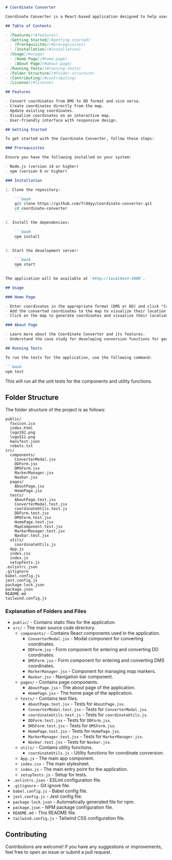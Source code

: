 ```markdown
# Coordinate Converter

Coordinate Converter is a React-based application designed to help users seamlessly convert and visualize geographic coordinates between Degrees, Minutes, Seconds (DMS) and Decimal Degrees (DD) formats. The application includes features for creating, updating, and visualizing coordinates on a map.

## Table of Contents

- [Features](#features)
- [Getting Started](#getting-started)
  - [Prerequisites](#prerequisites)
  - [Installation](#installation)
- [Usage](#usage)
  - [Home Page](#home-page)
  - [About Page](#about-page)
- [Running Tests](#running-tests)
- [Folder Structure](#folder-structure)
- [Contributing](#contributing)
- [License](#license)

## Features

- Convert coordinates from DMS to DD format and vice versa.
- Create coordinates directly from the map.
- Update existing coordinates.
- Visualize coordinates on an interactive map.
- User-friendly interface with responsive design.

## Getting Started

To get started with the Coordinate Converter, follow these steps:

### Prerequisites

Ensure you have the following installed on your system:

- Node.js (version 14 or higher)
- npm (version 6 or higher)

### Installation

1. Clone the repository:

    ```bash
    git clone https://github.com/frddyy/coordinate-converter.git
    cd coordinate-converter
    ```

2. Install the dependencies:

    ```bash
    npm install
    ```

3. Start the development server:

    ```bash
    npm start
    ```

The application will be available at `http://localhost:3000`.

## Usage

### Home Page

- Enter coordinates in the appropriate format (DMS or DD) and click "Convert" to convert the coordinates.
- Add the converted coordinates to the map to visualize their location.
- Click on the map to generate coordinates and visualize their location instantly.

### About Page

- Learn more about the Coordinate Converter and its features.
- Understand the case study for developing conversion functions for geographic coordinates.

## Running Tests

To run the tests for the application, use the following command:

```bash
npm test
```

This will run all the unit tests for the components and utility functions.

## Folder Structure

The folder structure of the project is as follows:

```
public/
  favicon.ico
  index.html
  logo192.png
  logo512.png
  manifest.json
  robots.txt
src/
  components/
    ConverterModal.jsx
    DDForm.jsx
    DMSForm.jsx
    MarkerManager.jsx
    Navbar.jsx
  pages/
    AboutPage.jsx
    HomePage.jsx
  tests/
    AboutPage.test.jsx
    ConverterModal.test.jsx
    coordinateUtils.test.js
    DDForm.test.jsx
    DMSForm.test.jsx
    HomePage.test.jsx
    MapComponent.test.jsx
    MarkerManager.test.jsx
    Navbar.test.jsx
  utils/
    coordinateUtils.js
  App.js
  index.css
  index.js
  setupTests.js
.eslintrc.json
.gitignore
babel.config.js
jest.config.js
package-lock.json
package.json
README.md
tailwind.config.js
```

### Explanation of Folders and Files

- `public/` - Contains static files for the application.
- `src/` - The main source code directory.
  - `components/` - Contains React components used in the application.
    - `ConverterModal.jsx` - Modal component for converting coordinates.
    - `DDForm.jsx` - Form component for entering and converting DD coordinates.
    - `DMSForm.jsx` - Form component for entering and converting DMS coordinates.
    - `MarkerManager.jsx` - Component for managing map markers.
    - `Navbar.jsx` - Navigation bar component.
  - `pages/` - Contains page components.
    - `AboutPage.jsx` - The about page of the application.
    - `HomePage.jsx` - The home page of the application.
  - `tests/` - Contains test files.
    - `AboutPage.test.jsx` - Tests for `AboutPage.jsx`.
    - `ConverterModal.test.jsx` - Tests for `ConverterModal.jsx`.
    - `coordinateUtils.test.js` - Tests for `coordinateUtils.js`.
    - `DDForm.test.jsx` - Tests for `DDForm.jsx`.
    - `DMSForm.test.jsx` - Tests for `DMSForm.jsx`.
    - `HomePage.test.jsx` - Tests for `HomePage.jsx`.
    - `MarkerManager.test.jsx` - Tests for `MarkerManager.jsx`.
    - `Navbar.test.jsx` - Tests for `Navbar.jsx`.
  - `utils/` - Contains utility functions.
    - `coordinateUtils.js` - Utility functions for coordinate conversion.
  - `App.js` - The main app component.
  - `index.css` - The main stylesheet.
  - `index.js` - The main entry point for the application.
  - `setupTests.js` - Setup for tests.
- `.eslintrc.json` - ESLint configuration file.
- `.gitignore` - Git ignore file.
- `babel.config.js` - Babel config file.
- `jest.config.js` - Jest config file.
- `package-lock.json` - Automatically generated file for npm.
- `package.json` - NPM package configuration file.
- `README.md` - This README file.
- `tailwind.config.js` - Tailwind CSS configuration file.

## Contributing

Contributions are welcome! If you have any suggestions or improvements, feel free to open an issue or submit a pull request.

```